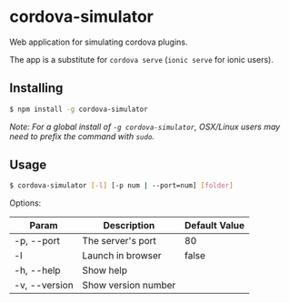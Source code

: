 # cordova-simulator

Web application for simulating cordova plugins.

The app is a substitute for `cordova serve` (`ionic serve` for ionic users).

## Installing

```bash
$ npm install -g cordova-simulator
```

*Note: For a global install of `-g cordova-simulator`, OSX/Linux users may need to prefix the command with `sudo`.*

## Usage

```bash
$ cordova-simulator [-l] [-p num | --port=num] [folder]
```

Options:

| Param         | Description         | Default Value  |
| ------------- | ------------------- | -------------- |
| -p, --port    | The server's port   | 80             |
| -l            | Launch in browser   | false          |
| -h, --help    | Show help           |                |
| -v, --version | Show version number |                |
